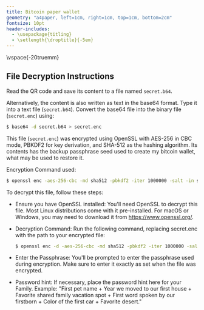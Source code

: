 ```yaml
---
title: Bitcoin paper wallet
geometry: "a4paper, left=1cm, right=1cm, top=1cm, bottom=2cm"
fontsize: 10pt
header-includes:
  - \usepackage{titling}
  - \setlength{\droptitle}{-5em}
---
```


\vspace{-20truemm}

## File Decryption Instructions

Read the QR code and save its content to a file named `secret.b64`.

Alternatively, the content is also written as text in the base64 format. Type it into a text file (`secret.b64`).
Convert the base64 file into the binary file (`secret.enc`) using:
```bash
$ base64 -d secret.b64 > secret.enc
```

This file (`secret.enc`) was encrypted using OpenSSL with AES-256 in CBC mode, PBKDF2 for key derivation, and SHA-512 as the hashing algorithm. 
Its contents has the backup passphrase seed used to create my bitcoin wallet, what may be used to restore it.

Encryption Command used:
```bash
$ openssl enc -aes-256-cbc -md sha512 -pbkdf2 -iter 1000000 -salt -in secret.txt -out secret.enc
```

To decrypt this file, follow these steps:

- Ensure you have OpenSSL installed: 
  You'll need OpenSSL to decrypt this file. Most Linux distributions come with it pre-installed. For macOS or Windows, you may need to download it from https://www.openssl.org/.

- Decryption Command:
  Run the following command, replacing secret.enc with the path to your encrypted file:
  ```bash
  $ openssl enc -d -aes-256-cbc -md sha512 -pbkdf2 -iter 1000000 -salt -in secret.enc -out secret.txt
  ```
- Enter the Passphrase: 
  You'll be prompted to enter the passphrase used during encryption. Make sure to enter it exactly as set when the file was encrypted.

- Password hint: 
  If necessary, place the password hint here for your Family. Example: 
  "First pet name + Year we moved to our first house + Favorite shared family vacation spot + First word spoken by our firstborn + Color of the first car + Favorite desert."
